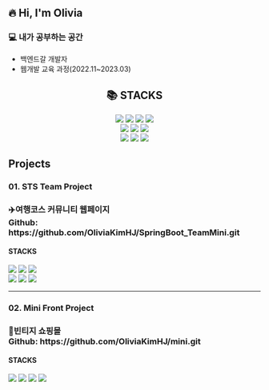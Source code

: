 ## 🔥 Hi, I'm Olivia

### 💻 내가 공부하는 공간
- 백엔드갈 개발자
- 웹개발 교육 과정(2022.11~2023.03)

<div align=center><h2>📚 STACKS</h2></div>

<div align=center> 
  <img src="https://img.shields.io/badge/SPRING BOOT-green?style=flat&logo=Spring&Boot?&logoColor=white"> 
  <img src="https://img.shields.io/badge/Java-007396?style=flat&logo=ava&logoColor=white"> 
  <img src="https://img.shields.io/badge/css-1572B6?style=flat&logo=css3&logoColor=white">
  <img src="https://img.shields.io/badge/html5-E34F26?style=flat&logo=html5&logoColor=white">
  <br>
  
  <img src="https://img.shields.io/badge/javascript-F7DF1E?style=flat&logo=javascript&logoColor=black">
  <img src="https://img.shields.io/badge/oracle-F80000?style=flat&logo=oracle&logoColor=white">
  <img src="https://img.shields.io/badge/gradle-02303A?style=flat&logo=gradle&logoColor=white">
  <br> 
  
  <img src="https://img.shields.io/badge/Eclips IDE-2C2255?style=flat&logo=Eclipse&IDE?&logoColor=white">
  <img src="https://img.shields.io/badge/mariaDB-003545?style=flat&logo=mariaDB&logoColor=white">
  <img src="https://img.shields.io/badge/bootstrap-7952B3?style=flat&logo=bootstrap&logoColor=white">
</div>

## Projects
### 01. STS Team Project
<h3>✈️여행코스 커뮤니티 웹페이지<br> Github: https://github.com/OliviaKimHJ/SpringBoot_TeamMini.git </h3>
<h4>STACKS</h4>
<div> 
  <img src="https://img.shields.io/badge/SPRING BOOT-green?style=flat&logo=Spring&Boot?&logoColor=white"> 
  <img src="https://img.shields.io/badge/css-1572B6?style=flat&logo=css3&logoColor=white">
  <img src="https://img.shields.io/badge/html5-E34F26?style=flat&logo=html5&logoColor=white">
  <br>
  <img src="https://img.shields.io/badge/javascript-F7DF1E?style=flat&logo=javascript&logoColor=black">
  <img src="https://img.shields.io/badge/oracle-F80000?style=flat&logo=oracle&logoColor=white">
  <img src="https://img.shields.io/badge/gradle-02303A?style=flat&logo=gradle&logoColor=white">
</div>
<div><hr></div>

### 02. Mini Front Project
<h3>🎁빈티지 쇼핑몰 <br> Github: https://github.com/OliviaKimHJ/mini.git </h3>
<h4>STACKS</h4>
<div> 
  <img src="https://img.shields.io/badge/Visual%20Studio%20Code-0078d7.svg?style=flat&logo=visual-studio-code&logoColor=white"> 
  <img src="https://img.shields.io/badge/css-1572B6?style=flat&logo=css3&logoColor=white">
  <img src="https://img.shields.io/badge/html5-E34F26?style=flat&logo=html5&logoColor=white">
  <img src="https://img.shields.io/badge/javascript-F7DF1E?style=flat&logo=javascript&logoColor=black">
</div>
<!--

https://img.shields.io/badge/Visual%20Studio%20Code-0078d7.svg?style=for-the-badge&logo=visual-studio-code&logoColor=white
**OliviaKimHJ/OliviaKimHJ** is a ✨ _special_ ✨ repository because its `README.md` (this file) appears on your GitHub profile.
Here are some ideas to get you started:
- 🔭 I’m currently working on ...
- 🌱 I’m currently learning ...
- 👯 I’m looking to collaborate on ...
- 🤔 I’m looking for help with ...
- 💬 Ask me about ...
- 📫 How to reach me: ...
- 😄 Pronouns: ...
- ⚡ Fun fact: ...
-->
